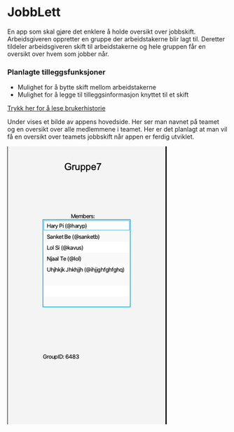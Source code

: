# JobbLett
En app som skal gjøre det enklere å holde oversikt over jobbskift. Arbeidsgiveren oppretter en gruppe der arbeidstakerne blir lagt til. 
Deretter tildeler arbeidsgiveren skift til arbeidstakerne og hele gruppen får en oversikt over hvem som jobber når. 

<h3>Planlagte tilleggsfunksjoner</h3>

- Mulighet for å bytte skift mellom arbeidstakerne
- Mulighet for å legge til tilleggsinformasjon knyttet til et skift

[Trykk her for å lese brukerhistorie](Brukerhistorie.md)


Under vises et bilde av appens hovedside. Her ser man navnet på teamet og en oversikt over alle medlemmene i teamet. 
Her er det planlagt at man vil få en oversikt over teamets jobbskift når appen er ferdig utviklet. 

![](jobblett/pictures/prosjekt_skjermbilde.png)




